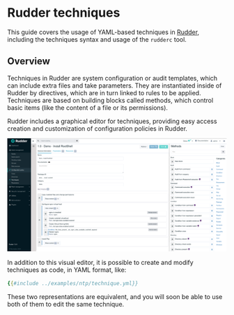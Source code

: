 # Rudder techniques

This guide covers the usage of YAML-based techniques in [Rudder](https://www.rudder.io),
including the techniques syntax and usage of the `rudderc`
tool.

## Overview

Techniques in Rudder are system configuration or audit templates,
which can include extra files and take parameters.
They are instantiated inside of Rudder by directives,
which are in turn linked to rules to be applied.
Techniques are based on building blocks called methods,
which control basic items (like the content of a file
or its permissions).

Rudder includes a graphical editor for techniques, providing easy access
creation and customization of configuration policies in Rudder.

![The technique editor page](../images/technique-editor.png)

In addition to this visual editor, it is possible to create and modify
techniques as code, in YAML format, like:

```yaml
{{#include ../examples/ntp/technique.yml}}
```

These two representations are equivalent, and you will soon be able to use both of them to edit the same technique.
